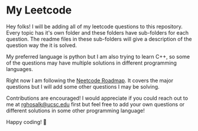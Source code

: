 # My Leetcode

Hey folks! I will be adding all of my leetcode questions to this repository. Every topic has it's own folder and these folders have sub-folders for each question. The readme files in these sub-folders will give a description of the question way the it is solved. 

My preferred language is python but I am also trying to learn C++, so some of the questions may have multiple solutions in different programming languages. 

Right now I am following the [Neetcode Roadmap](https://neetcode.io/roadmap). It covers the major questions but I will add some other questions I may be solving. 


Contributions are encouraged! I would appreciate if you could reach out to me  at rghosalk@ucsc.edu first but feel free to add your own questions or different solutions in some other programming language! 

Happy coding! 🥳